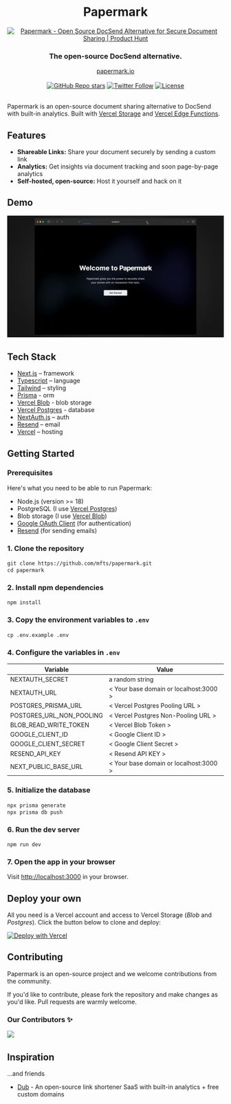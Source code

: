 <div align="center">
  <h1 align="center">Papermark</h1>
  <a href="https://www.producthunt.com/posts/papermark-3?utm_source=badge-featured&utm_medium=badge&utm_souce=badge-papermark&#0045;3" target="_blank"><img src="https://api.producthunt.com/widgets/embed-image/v1/featured.svg?post_id=411605&theme=light" alt="Papermark - Open&#0032;Source&#0032;DocSend&#0032;Alternative&#0032;for&#0032;Secure&#0032;Document&#0032;Sharing | Product Hunt" style="width: 250px; height: 40px;" width="250" height="40" /></a>
  <h3>The open-source DocSend alternative.</h3>
</div>

<div align="center">
  <a href="https://www.papermark.io">papermark.io</a>
</div>

<br/>

<div align="center">
  <a href="https://github.com/mfts/papermark/stargazers"><img alt="GitHub Repo stars" src="https://img.shields.io/github/stars/mfts/papermark"></a>
  <a href="https://twitter.com/mfts0"><img alt="Twitter Follow" src="https://img.shields.io/twitter/follow/mfts0"></a>
  <a href="https://github.com/mfts/papermark/blob/main/LICENSE"><img alt="License" src="https://img.shields.io/badge/license-AGPLv3-purple"></a>
</div>

<br/>

Papermark is an open-source document sharing alternative to DocSend with built-in analytics. Built with [Vercel Storage](http://vercel.com/storage) and [Vercel Edge Functions](http://vercel.com/edge).



## Features

- **Shareable Links:** Share your document securely by sending a custom link
- **Analytics:** Get insights via document tracking and soon page-by-page analytics
- **Self-hosted, open-source:** Host it yourself and hack on it


## Demo 
![Papermark Welcome GIF](.github/images/papermark-welcome.gif)


## Tech Stack

- [Next.js](https://nextjs.org/) – framework
- [Typescript](https://www.typescriptlang.org/) – language
- [Tailwind](https://tailwindcss.com/) – styling
- [Prisma](https://prisma.io) - orm
- [Vercel Blob](https://vercel.com/storage/blob) - blob storage
- [Vercel Postgres](https://vercel.com/storage/postgres) - database
- [NextAuth.js](https://next-auth.js.org/) – auth
- [Resend](https://resend.com) – email
- [Vercel](https://vercel.com/) – hosting


## Getting Started

### Prerequisites

Here's what you need to be able to run Papermark:

- Node.js (version >= 18)
- PostgreSQL (I use [Vercel Postgres](https://vercel.com/storage/postgres))
- Blob storage (I use [Vercel Blob](https://vercel.com/storage/blob))
- [Google OAuth Client](https://console.cloud.google.com/apis/credentials) (for authentication)
- [Resend](https://resend.com) (for sending emails)

### 1. Clone the repository

```shell
git clone https://github.com/mfts/papermark.git
cd papermark
```

### 2. Install npm dependencies

```shell
npm install
```

### 3. Copy the environment variables to `.env`

```shell
cp .env.example .env
```

### 4. Configure the variables in `.env`

| Variable | Value |
|---|---|
| NEXTAUTH_SECRET | a random string |
| NEXTAUTH_URL | < Your base domain or localhost:3000 > |
| POSTGRES_PRISMA_URL  | < Vercel Postgres Pooling URL > |
| POSTGRES_URL_NON_POOLING | < Vercel Postgres Non-Pooling URL > |
| BLOB_READ_WRITE_TOKEN | < Vercel Blob Token > |
| GOOGLE_CLIENT_ID | < Google Client ID > |
| GOOGLE_CLIENT_SECRET | < Google Client Secret > |
| RESEND_API_KEY | < Resend API KEY > |
| NEXT_PUBLIC_BASE_URL | < Your base domain or localhost:3000 > |


### 5. Initialize the database

```shell
npx prisma generate
npx prisma db push
```

### 6. Run the dev server

```shell
npm run dev
```

### 7. Open the app in your browser

Visit [http://localhost:3000](http://localhost:3000) in your browser.


## Deploy your own

All you need is a Vercel account and access to Vercel Storage (_Blob_ and _Postgres_). Click the
button below to clone and deploy:

[![Deploy with Vercel](https://vercel.com/button)](https%3A%2F%2Fvercel.com%2Fnew%2Fclone%3Frepository-url%3Dhttps%3A%2F%2Fgithub.com%2Fmfts%2Fpapermark%26env%3DNEXTAUTH_SECRET%2CNEXTAUTH_URL%2CPOSTGRES_PRISMA_URL%2CPOSTGRES_PRISMA_URL_NON_POOLING%2CBLOB_READ_WRITE_TOKEN%2CGOOGLE_CLIENT_ID%2CGOOGLE_CLIENT_SECRET%2CNEXT_PUBLIC_BASE_URL%26envDescription%3DHere%27s%20an%20example%20.env%20for%20all%20variables%20required%26envLink%3Dhttps%3A%2F%2Fgithub.com%2Fmfts%2Fpapermark%2Fblob%2Fmain%2F.env.example%26project-name%3Dmy-awesome-papermark%26repository-name%3Dmy-awesome-papermark%26demo-title%3DPapermark%26demo-description%3DPapermark%20is%20an%20open-source%20document%20sharing%20alternative%20to%20DocSend%20with%20built-in%20analytics.%26demo-url%3Dhttps%3A%2F%2Fwww.papermark.io%26demo-image%3Dhttps%3A%2F%2Fwww.papermark.io%2F_static%2Fpapermark.png)

## Contributing

Papermark is an open-source project and we welcome contributions from the community.

If you'd like to contribute, please fork the repository and make changes as you'd like. Pull requests are warmly welcome.

### Our Contributors ✨

<a href="https://github.com/mfts/papermark/graphs/contributors">
  <img src="https://contrib.rocks/image?repo=mfts/papermark" />
</a>


## Inspiration

...and friends

- [Dub](https://github.com/steven-tey/dub) - An open-source link shortener SaaS with built-in analytics + free custom domains
